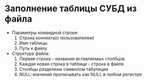 # Заполнение таблицы СУБД из файла
- Параметры командной строки:
   1. Cтрока коннекта(с пользователем)
   2. Имя таблицы
   3. Путь к файлу
- Структура файла:
   1. Первая строка - названия вставляемых столбцов
   2. Каждая новая строка в таблице - строка в файле
   3. Столбцы разделены символом табуляции
   4. NULL-значения прописывать как NULL в любом регистре

